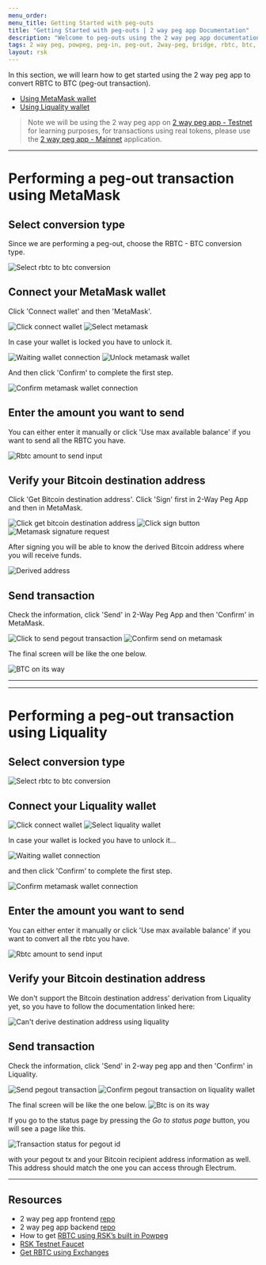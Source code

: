 ```yaml
---
menu_order: 
menu_title: Getting Started with peg-outs
title: "Getting Started with peg-outs | 2 way peg app Documentation"
description: "Welcome to peg-outs using the 2 way peg app documentation."
tags: 2 way peg, powpeg, peg-in, peg-out, 2way-peg, bridge, rbtc, btc, testnet, mainnet, guide, setup, integrate, use
layout: rsk
---
```


In this section, we will learn how to get started using the 2 way peg app to convert RBTC to BTC (peg-out transaction).
- [Using MetaMask wallet](#performing-a-peg-out-transaction-using-metamask)
- [Using Liquality wallet](#performing-a-peg-out-transaction-using-liquality)

> Note we will be using the 2 way peg app on [2 way peg app - Testnet](https://2wp-app.testnet.rsk.co/) for learning purposes, for transactions using real tokens, please use the [2 way peg app - Mainnet](https://2wp-app.rsk.co/) application.

----

# Performing a peg-out transaction using MetaMask

## Select conversion type

Since we are performing a peg-out, choose the RBTC - BTC conversion type. 

![Select rbtc to btc conversion](/assets/img/guides/two-way-peg-app/select-rbtc-to-btc-conversion.png)

## Connect your MetaMask wallet

Click 'Connect wallet' and then 'MetaMask'.

![Click connect wallet](/assets/img/guides/two-way-peg-app/connect-wallet-btn.png)
![Select metamask](/assets/img/guides/two-way-peg-app/select-metamask.png)

In case your wallet is locked you have to unlock it.

![Waiting wallet connection](/assets/img/guides/two-way-peg-app/waiting-wallet-connection.png)
![Unlock metamask wallet](/assets/img/guides/two-way-peg-app/unlock-metamask.png)

And then click 'Confirm' to complete the first step.

![Confirm metamask wallet connection](/assets/img/guides/two-way-peg-app/confirm-metamask.png)

## Enter the amount you want to send

You can either enter it manually or click 'Use max available balance' if you want to send all the RBTC you have.

![Rbtc amount to send input](/assets/img/guides/two-way-peg-app/amount-input.png)

## Verify your Bitcoin destination address

Click 'Get Bitcoin destination address'. Click 'Sign' first in 2-Way Peg App and then in MetaMask.

![Click get bitcoin destination address](/assets/img/guides/two-way-peg-app/get-destination-address.png)
![Click sign button](/assets/img/guides/two-way-peg-app/sign-message.png)
![Metamask signature request](/assets/img/guides/two-way-peg-app/signature-metamask.png)

After signing you will be able to know the derived Bitcoin address where you will receive funds.

![Derived address](/assets/img/guides/two-way-peg-app/derivated-address.png)

## Send transaction

Check the information, click 'Send' in 2-Way Peg App and then 'Confirm' in MetaMask.

![Click to send pegout transaction](/assets/img/guides/two-way-peg-app/send-pegout.png)
![Confirm send on metamask](/assets/img/guides/two-way-peg-app/send-metamask.png)

The final screen will be like the one below.

![BTC on its way](/assets/img/guides/two-way-peg-app/final-screen-summary.png)

---
---

# Performing a peg-out transaction using Liquality

## Select conversion type
![Select rbtc to btc conversion](/assets/img/guides/two-way-peg-app/select-rbtc-to-btc-conversion.png)

## Connect your Liquality wallet

![Click connect wallet](/assets/img/guides/two-way-peg-app/connect-wallet-btn.png)
![Select liquality wallet](/assets/img/guides/two-way-peg-app/select-liquality.png)

In case your wallet is locked you have to unlock it...

![Waiting wallet connection](/assets/img/guides/two-way-peg-app/unlock-liquality.png)

and then click 'Confirm' to complete the first step.

![Confirm metamask wallet connection](/assets/img/guides/two-way-peg-app/confirm-liquality.png)

## Enter the amount you want to send

You can either enter it manually or click 'Use max available balance' if you want to convert all the rbtc you have.

![Rbtc amount to send input](/assets/img/guides/two-way-peg-app/amount-input.png)

## Verify your Bitcoin destination address
We don't support the Bitcoin destination address' derivation from Liquality yet, so you have to follow the documentation linked here:

![Can't derive destination address using liquality](/assets/img/guides/two-way-peg-app/cant-derive-liquality.png)

## Send transaction
Check the information, click 'Send' in 2-way peg app and then 'Confirm' in Liquality.

![Send pegout transaction](/assets/img/guides/two-way-peg-app/send-liquality.png)
![Confirm pegout transaction on liquality wallet](/assets/img/guides/two-way-peg-app/confirm-liquality.png)

The final screen will be like the one below.
![Btc is on its way](/assets/img/guides/two-way-peg-app/final-screen-liquality.png)


If you go to the status page by pressing the *Go to status page* button, you will see a page like this.

![Transaction status for pegout id](/assets/img/guides/two-way-peg-app/tx-status.png)

 with your pegout tx and your Bitcoin recipient address information as well.
 This address should match the one you can access through Electrum.

---

## Resources
- 2 way peg app frontend [repo](https://github.com/rsksmart/2wp-app)
- 2 way peg app backend [repo](https://github.com/rsksmart/2wp-api)
- How to get [RBTC using RSK’s built in Powpeg](https://developers.rsk.co/guides/get-crypto-on-rsk/powpeg-btc-rbtc/)
- [RSK Testnet Faucet](https://faucet.rsk.co/)
- [Get RBTC using Exchanges](https://developers.rsk.co/guides/get-crypto-on-rsk/rbtc-exchanges/)